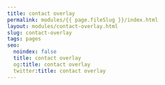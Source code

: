 ```yaml
---
title: contact overlay
permalink: modules/{{ page.fileSlug }}/index.html
layout: modules/contact-overlay.html
slug: contact-overlay
tags: pages
seo:
  noindex: false
  title: contact overlay
  og:title: contact overlay
  twitter:title: contact overlay
---
```



